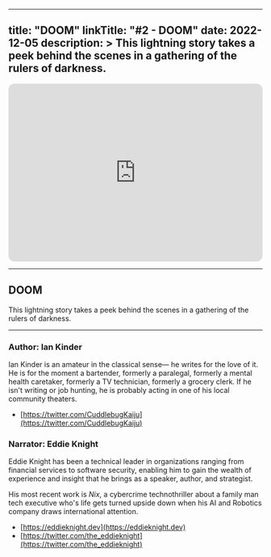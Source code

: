 
---
title: "DOOM"
linkTitle: "#2 - DOOM"
date: 2022-12-05
description: > 
  This lightning story takes a peek behind the scenes in a gathering of the rulers of darkness.
---

<iframe style="border-radius:12px" src="https://open.spotify.com/embed/episode/4bkJn7lh9zG4bpBfB0vgRm?utm_source=generator" width="100%" height="352" frameBorder="0" allowfullscreen="" allow="autoplay; clipboard-write; encrypted-media; fullscreen; picture-in-picture" loading="lazy"></iframe>

---

## DOOM

This lightning story takes a peek behind the scenes in a gathering of the rulers of darkness.

---

### Author: Ian Kinder

Ian Kinder is an amateur in the classical sense— he writes for the love of it. He is for the moment a bartender, formerly a paralegal, formerly a mental health caretaker, formerly a TV technician, formerly a grocery clerk. If he isn't writing or job hunting, he is probably acting in one of his local community theaters.

- [https://twitter.com/CuddlebugKaiju](https://twitter.com/CuddlebugKaiju)

### Narrator: Eddie Knight

Eddie Knight has been a technical leader in organizations ranging from financial services to software security, enabling him to gain the wealth of experience and insight that he brings as a speaker, author, and strategist.

His most recent work is _Nix_, a cybercrime technothriller about a family man tech executive who's life gets turned upside down when his AI and Robotics company draws international attention.

- [⁠https://eddieknight.dev⁠](⁠https://eddieknight.dev⁠)
- [⁠https://twitter.com/the_eddieknight⁠](⁠https://twitter.com/the_eddieknight⁠)